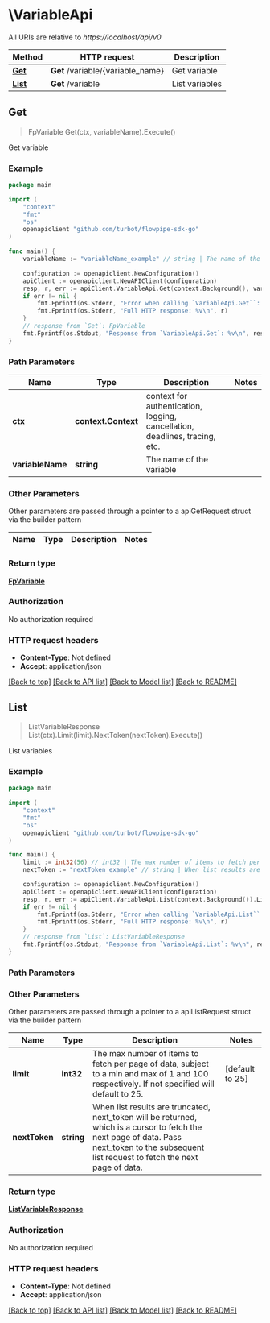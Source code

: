 # \VariableApi

All URIs are relative to *https://localhost/api/v0*

Method | HTTP request | Description
------------- | ------------- | -------------
[**Get**](VariableApi.md#Get) | **Get** /variable/{variable_name} | Get variable
[**List**](VariableApi.md#List) | **Get** /variable | List variables



## Get

> FpVariable Get(ctx, variableName).Execute()

Get variable



### Example

```go
package main

import (
    "context"
    "fmt"
    "os"
    openapiclient "github.com/turbot/flowpipe-sdk-go"
)

func main() {
    variableName := "variableName_example" // string | The name of the variable

    configuration := openapiclient.NewConfiguration()
    apiClient := openapiclient.NewAPIClient(configuration)
    resp, r, err := apiClient.VariableApi.Get(context.Background(), variableName).Execute()
    if err != nil {
        fmt.Fprintf(os.Stderr, "Error when calling `VariableApi.Get``: %v\n", err)
        fmt.Fprintf(os.Stderr, "Full HTTP response: %v\n", r)
    }
    // response from `Get`: FpVariable
    fmt.Fprintf(os.Stdout, "Response from `VariableApi.Get`: %v\n", resp)
}
```

### Path Parameters


Name | Type | Description  | Notes
------------- | ------------- | ------------- | -------------
**ctx** | **context.Context** | context for authentication, logging, cancellation, deadlines, tracing, etc.
**variableName** | **string** | The name of the variable | 

### Other Parameters

Other parameters are passed through a pointer to a apiGetRequest struct via the builder pattern


Name | Type | Description  | Notes
------------- | ------------- | ------------- | -------------


### Return type

[**FpVariable**](FpVariable.md)

### Authorization

No authorization required

### HTTP request headers

- **Content-Type**: Not defined
- **Accept**: application/json

[[Back to top]](#) [[Back to API list]](../README.md#documentation-for-api-endpoints)
[[Back to Model list]](../README.md#documentation-for-models)
[[Back to README]](../README.md)


## List

> ListVariableResponse List(ctx).Limit(limit).NextToken(nextToken).Execute()

List variables



### Example

```go
package main

import (
    "context"
    "fmt"
    "os"
    openapiclient "github.com/turbot/flowpipe-sdk-go"
)

func main() {
    limit := int32(56) // int32 | The max number of items to fetch per page of data, subject to a min and max of 1 and 100 respectively. If not specified will default to 25. (optional) (default to 25)
    nextToken := "nextToken_example" // string | When list results are truncated, next_token will be returned, which is a cursor to fetch the next page of data. Pass next_token to the subsequent list request to fetch the next page of data. (optional)

    configuration := openapiclient.NewConfiguration()
    apiClient := openapiclient.NewAPIClient(configuration)
    resp, r, err := apiClient.VariableApi.List(context.Background()).Limit(limit).NextToken(nextToken).Execute()
    if err != nil {
        fmt.Fprintf(os.Stderr, "Error when calling `VariableApi.List``: %v\n", err)
        fmt.Fprintf(os.Stderr, "Full HTTP response: %v\n", r)
    }
    // response from `List`: ListVariableResponse
    fmt.Fprintf(os.Stdout, "Response from `VariableApi.List`: %v\n", resp)
}
```

### Path Parameters



### Other Parameters

Other parameters are passed through a pointer to a apiListRequest struct via the builder pattern


Name | Type | Description  | Notes
------------- | ------------- | ------------- | -------------
 **limit** | **int32** | The max number of items to fetch per page of data, subject to a min and max of 1 and 100 respectively. If not specified will default to 25. | [default to 25]
 **nextToken** | **string** | When list results are truncated, next_token will be returned, which is a cursor to fetch the next page of data. Pass next_token to the subsequent list request to fetch the next page of data. | 

### Return type

[**ListVariableResponse**](ListVariableResponse.md)

### Authorization

No authorization required

### HTTP request headers

- **Content-Type**: Not defined
- **Accept**: application/json

[[Back to top]](#) [[Back to API list]](../README.md#documentation-for-api-endpoints)
[[Back to Model list]](../README.md#documentation-for-models)
[[Back to README]](../README.md)

